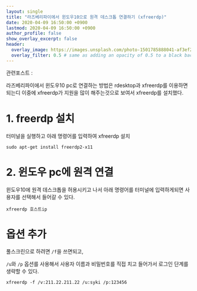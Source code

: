 ```yaml
---
layout: single
title: "라즈베리파이에서 윈도우10으로 원격 데스크톱 연결하기 (xfreerdp)"
date: 2020-04-09 16:50:00 +0900
lastmod: 2020-04-09 16:50:00 +0900
author_profile: false
show_overlay_excerpt: false
header:
  overlay_image: https://images.unsplash.com/photo-1501785888041-af3ef285b470?ixlib=rb-1.2.1&ixid=eyJhcHBfaWQiOjEyMDd9&auto=format&fit=crop&w=1350&q=80
  overlay_filter: 0.5 # same as adding an opacity of 0.5 to a black background
---
```


관련포스트 : 

라즈베리파이에서 윈도우10 pc로 연결하는 방법은 rdesktop과 xfreerdp를 이용하면 되는디 이중에 xfreerdp가 지원을 많이 해주는것으로 보여서 xfreerdp를 설치했다.

# 1. freerdp 설치

터미널을 실행하고 아래 명령어를 입력하여 xfreerdp 설치

```
sudo apt-get install freerdp2-x11
```

# 2. 윈도우 pc에 원격 연결

윈도우10에 원격 데스크톱을 허용시키고 나서 아래 명령어를 터미널에 입력하게되면 사용자를 선택해서 들어갈 수 있다.

```
xfreerdp 호스트ip
```

# 옵션 추가

풀스크린으로 하려면 `/f`을 쓰면되고,

`/u`와 `/p` 옵션를 사용해서 사용자 이름과 비밀번호를 직접 치고 들어가서 로그인 단계를 생략할 수 있다.

```
xfreerdp -f /v:211.22.211.22 /u:syki /p:123456
```